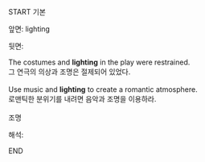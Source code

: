 START
기본

앞면:
lighting


뒷면:
<div>The costumes and <strong>lighting</strong> in the play were restrained. </div><div><div>그 연극의 의상과 조명은 절제되어 있었다.</div></div><div><br></div><div><div>Use music and <strong>lighting</strong> to create a romantic atmosphere. </div><div><div>로맨틱한 분위기를 내려면 음악과 조명을 이용하라.</div></div></div><div><br></div><div>조명</div>


해석:
<!--ID: 1746614454210-->
END